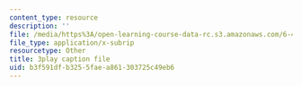 ```yaml
---
content_type: resource
description: ''
file: /media/https%3A/open-learning-course-data-rc.s3.amazonaws.com/6-451-principles-of-digital-communication-ii-spring-2005/b3f591dfb3255faea861303725c49eb6_eyqoHN4-4jg.vtt
file_type: application/x-subrip
resourcetype: Other
title: 3play caption file
uid: b3f591df-b325-5fae-a861-303725c49eb6
---
```

